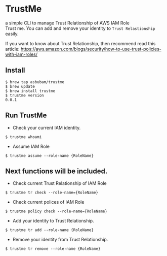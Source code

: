 # TrustMe
a simple CLI to manage Trust Relationship of AWS IAM Role  
Trust me. You can add and remove your identity to `Trust Relastionship` easily.

If you want to know about Trust Relationship, then recommend read this article: https://aws.amazon.com/blogs/security/how-to-use-trust-policies-with-iam-roles/

## Install
```shell
$ brew tap asbubam/trustme
$ brew update
$ brew install trustme
$ trustme version
0.0.1
```

## Run TrustMe
* Check your current IAM identity.
```shell
$ trustme whoami
```

* Assume IAM Role
```shell
$ trustme assume --role-name {RoleName}
```

## Next functions will be included.
* Check current Trust Relationship of IAM Role
```shell
$ trustme tr check --role-name={RoleName}
```

* Check current polices of IAM Role
```shell
$ trustme policy check --role-name={RoleName}
```

* Add your identity to Trust Relationship.
```shell
$ trustme tr add --role-name {RoleName}
```

* Remove your identity from Trust Relationship.
```shell
$ trustme tr remove --role-name {RoleName}
```

